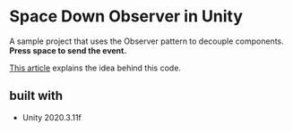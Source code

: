 # Space Down Observer in Unity

A sample project that uses the Observer pattern to decouple components. **Press space to send the event.**

[This article]() explains the idea behind this code.

## built with

- Unity 2020.3.11f
